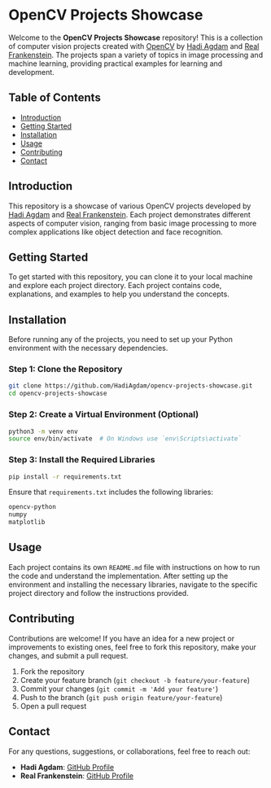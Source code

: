 # OpenCV Projects Showcase

Welcome to the **OpenCV Projects Showcase** repository! This is a collection of computer vision projects created with [OpenCV](https://opencv.org/) by [Hadi Agdam](https://github.com/HadiAgdam) and [Real Frankenstein](https://github.com/realfrankenstein). The projects span a variety of topics in image processing and machine learning, providing practical examples for learning and development.

## Table of Contents

- [Introduction](#introduction)
- [Getting Started](#getting-started)
- [Installation](#installation)
- [Usage](#usage)
- [Contributing](#contributing)
- [Contact](#contact)

## Introduction

This repository is a showcase of various OpenCV projects developed by [Hadi Agdam](https://github.com/HadiAgdam) and [Real Frankenstein](https://github.com/realfrankenstein). Each project demonstrates different aspects of computer vision, ranging from basic image processing to more complex applications like object detection and face recognition.

## Getting Started

To get started with this repository, you can clone it to your local machine and explore each project directory. Each project contains code, explanations, and examples to help you understand the concepts.

## Installation

Before running any of the projects, you need to set up your Python environment with the necessary dependencies.

### Step 1: Clone the Repository

```bash
git clone https://github.com/HadiAgdam/opencv-projects-showcase.git
cd opencv-projects-showcase
```

### Step 2: Create a Virtual Environment (Optional)

```bash
python3 -m venv env
source env/bin/activate  # On Windows use `env\Scripts\activate`
```

### Step 3: Install the Required Libraries

```bash
pip install -r requirements.txt
```

Ensure that `requirements.txt` includes the following libraries:

```bash
opencv-python
numpy
matplotlib
```

## Usage

Each project contains its own `README.md` file with instructions on how to run the code and understand the implementation. After setting up the environment and installing the necessary libraries, navigate to the specific project directory and follow the instructions provided.

## Contributing

Contributions are welcome! If you have an idea for a new project or improvements to existing ones, feel free to fork this repository, make your changes, and submit a pull request.

1. Fork the repository
2. Create your feature branch (`git checkout -b feature/your-feature`)
3. Commit your changes (`git commit -m 'Add your feature'`)
4. Push to the branch (`git push origin feature/your-feature`)
5. Open a pull request

## Contact

For any questions, suggestions, or collaborations, feel free to reach out:

- **Hadi Agdam**: [GitHub Profile](https://github.com/HadiAgdam)
- **Real Frankenstein**: [GitHub Profile](https://github.com/realfrankenstein)


